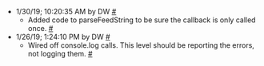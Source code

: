 * <a name="a0"></a>1/30/19; 10:20:35 AM by DW <a href="#a0">#</a>
   * <a name="a1"></a>Added code to parseFeedString to be sure the callback is only called once.   <a href="#a1">#</a>
* <a name="a2"></a>1/26/19; 1:24:10 PM by DW <a href="#a2">#</a>
   * <a name="a3"></a>Wired off console.log calls. This level should be reporting the errors, not logging them.  <a href="#a3">#</a>
